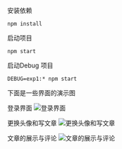 安装依赖

    npm install

启动项目

    npm start 

启动Debug 项目

    DEBUG=exp1:* npm start


下面是一些界面的演示图

登录界面
![登录界面](https://github.com/hanihanihaani/mongoose-blog/blob/master/images/login.gif)


更换头像和写文章
![更换头像和写文章](https://github.com/hanihanihaani/mongoose-blog/blob/master/images/edic.gif)


文章的展示与评论
![文章的展示与评论](https://github.com/hanihanihaani/mongoose-blog/blob/master/images/show.gif)

